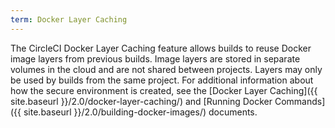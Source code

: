 ```yaml
---
term: Docker Layer Caching
---
```


The CircleCI Docker Layer Caching feature allows builds to reuse Docker image layers from previous builds. Image layers are stored in separate volumes in the cloud and are not shared between projects. Layers may only be used by builds from the same project. For additional information about how the secure environment is created, see the [Docker Layer Caching]({{ site.baseurl }}/2.0/docker-layer-caching/) and [Running Docker Commands]({{ site.baseurl }}/2.0/building-docker-images/) documents. 
